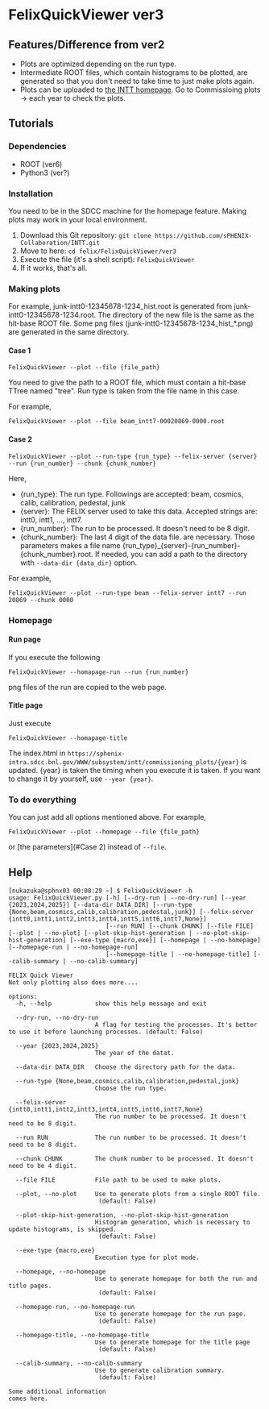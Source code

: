 # FelixQuickViewer ver3

## Features/Difference from ver2
* Plots are optimized depending on the run type.
* Intermediate ROOT files, which contain histograms to be plotted, are generated so that you don't need to take time to just make plots again.
* Plots can be uploaded to [the INTT homepage](https://sphenix-intra.sdcc.bnl.gov/WWW/subsystem/intt/). Go to Commissioing plots -> each year to check the plots.

## Tutorials

### Dependencies
* ROOT (ver6)
* Python3 (ver?)

### Installation
You need to be in the SDCC machine for the homepage feature.
Making plots may work in your local environment.
1. Download this Git repository: `git clone https://github.com/sPHENIX-Collaboration/INTT.git`
2. Move to here: `cd felix/FelixQuickViewer/ver3`
3. Execute the file (it's a shell script): `FelixQuickViewer`
4. If it works, that's all.

### Making plots
For example, junk-intt0-12345678-1234_hist.root is generated from junk-intt0-12345678-1234.root. The directory of the new file is the same as the hit-base ROOT file.
Some png files (junk-intt0-12345678-1234_hist_*.png) are generated in the same directory.

#### Case 1
```
FelixQuickViewer --plot --file {file_path}
```
You need to give the path to a ROOT file, which must contain a hit-base TTree named "tree".
Run type is taken from the file name in this case.

For example,
```
FelixQuickViewer --plot --file beam_intt7-00020869-0000.root
```

#### Case 2
```
FelixQuickViewer --plot --run-type {run_type} --felix-server {server} --run {run_number} --chunk {chunk_number}
```
Here,
* {run_type}: The run type. Followings are accepted: beam, cosmics, calib, calibration, pedestal, junk
* {server}: The FELIX server used to take this data. Accepted strings are: intt0, intt1, ..., intt7.
* {run_number}: The run to be processed. It doesn't need to be 8 digit.
* {chunk_number}: The last 4 digit of the data file.
are necessary. Those parameters makes a file name {run_type}_{server}-{run_number}-{chunk_number}.root.
If needed, you can add a path to the directory with `--data-dir {data_dir}` option.

For example,
```
FelixQuickViewer --plot --run-type beam --felix-server intt7 --run 20869 --chunk 0000
```

### Homepage

#### Run page
If you execute the following
```
FelixQuickViewer --homapage-run --run {run_number}
```
png files of the run are copied to the web page.

#### Title page
Just execute
```
FelixQuickViewer --homapage-title
```
The index.html in `https://sphenix-intra.sdcc.bnl.gov/WWW/subsystem/intt/commissioning_plots/{year}` is updated.
{year} is taken the timing when you execute it is taken. If you want to change it by yourself, use `--year {year}`.

### To do everything
You can just add all options mentioned above. For example,
```
FelixQuickViewer --plot --homepage --file {file_path}
```
or [the parameters](#Case 2) instead of `--file`.

## Help
```
[nukazuka@sphnx03 00:08:29 ~] $ FelixQuickViewer -h
usage: FelixQuickViewer.py [-h] [--dry-run | --no-dry-run] [--year {2023,2024,2025}] [--data-dir DATA_DIR] [--run-type {None,beam,cosmics,calib,calibration,pedestal,junk}] [--felix-server {intt0,intt1,intt2,intt3,intt4,intt5,intt6,intt7,None}]
                           [--run RUN] [--chunk CHUNK] [--file FILE] [--plot | --no-plot] [--plot-skip-hist-generation | --no-plot-skip-hist-generation] [--exe-type {macro,exe}] [--homepage | --no-homepage] [--homepage-run | --no-homepage-run]
                           [--homepage-title | --no-homepage-title] [--calib-summary | --no-calib-summary]

FELIX Quick Viewer
Not only plotting also does more....

options:
  -h, --help            show this help message and exit

  --dry-run, --no-dry-run
                        A flag for testing the processes. It's better to use it before launching processes. (default: False)

  --year {2023,2024,2025}
                        The year of the datat.

  --data-dir DATA_DIR   Choose the directory path for the data.

  --run-type {None,beam,cosmics,calib,calibration,pedestal,junk}
                        Choose the run type.

  --felix-server {intt0,intt1,intt2,intt3,intt4,intt5,intt6,intt7,None}
                        The run number to be processed. It doesn't need to be 8 digit.

  --run RUN             The run number to be processed. It doesn't need to be 8 digit.

  --chunk CHUNK         The chunk number to be processed. It doesn't need to be 4 digit.

  --file FILE           File path to be used to make plots.

  --plot, --no-plot     Use to generate plots from a single ROOT file.
                         (default: False)

  --plot-skip-hist-generation, --no-plot-skip-hist-generation
                        Histogram generation, which is necessary to update histograms, is skipped.
                         (default: False)

  --exe-type {macro,exe}
                        Execution type for plot mode.

  --homepage, --no-homepage
                        Use to generate homepage for both the run and title pages.
                         (default: False)

  --homepage-run, --no-homepage-run
                        Use to generate homepage for the run page.
                         (default: False)

  --homepage-title, --no-homepage-title
                        Use to generate homepage for the title page
                         (default: False)

  --calib-summary, --no-calib-summary
                        Use to generate calibration summary.
                         (default: False)

Some additional information
comes here.
```